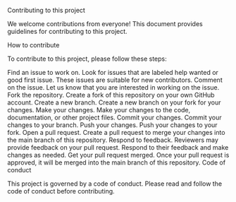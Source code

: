 Contributing to this project

We welcome contributions from everyone! This document provides guidelines for contributing to this project.

How to contribute

To contribute to this project, please follow these steps:

Find an issue to work on. Look for issues that are labeled help wanted or good first issue. These issues are suitable for new contributors.
Comment on the issue. Let us know that you are interested in working on the issue.
Fork the repository. Create a fork of this repository on your own GitHub account.
Create a new branch. Create a new branch on your fork for your changes.
Make your changes. Make your changes to the code, documentation, or other project files.
Commit your changes. Commit your changes to your branch.
Push your changes. Push your changes to your fork.
Open a pull request. Create a pull request to merge your changes into the main branch of this repository.
Respond to feedback. Reviewers may provide feedback on your pull request. Respond to their feedback and make changes as needed.
Get your pull request merged. Once your pull request is approved, it will be merged into the main branch of this repository.
Code of conduct

This project is governed by a code of conduct. Please read and follow the code of conduct before contributing.
